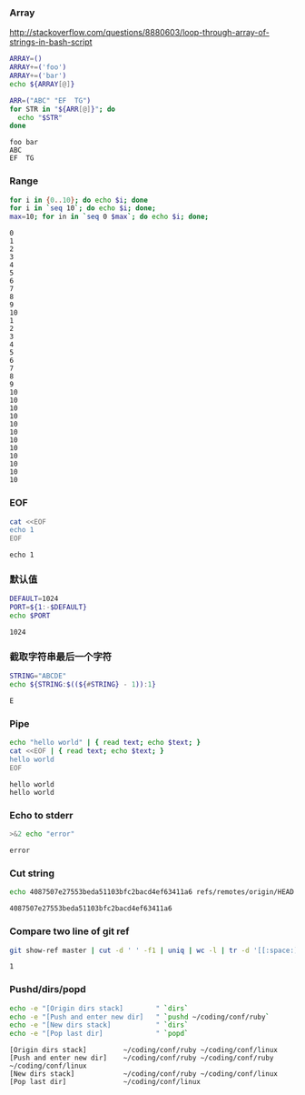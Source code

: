 
### Array
http://stackoverflow.com/questions/8880603/loop-through-array-of-strings-in-bash-script


```bash
ARRAY=()
ARRAY+=('foo')
ARRAY+=('bar')
echo ${ARRAY[@]}

ARR=("ABC" "EF  TG")
for STR in "${ARR[@]}"; do
  echo "$STR"
done
```

    foo bar
    ABC
    EF  TG


### Range


```bash
for i in {0..10}; do echo $i; done
for i in `seq 10`; do echo $i; done;
max=10; for in in `seq 0 $max`; do echo $i; done;
```

    0
    1
    2
    3
    4
    5
    6
    7
    8
    9
    10
    1
    2
    3
    4
    5
    6
    7
    8
    9
    10
    10
    10
    10
    10
    10
    10
    10
    10
    10
    10
    10


### EOF


```bash
cat <<EOF
echo 1
EOF
```

    echo 1


### 默认值


```bash
DEFAULT=1024
PORT=${1:-$DEFAULT}
echo $PORT
```

    1024


### 截取字符串最后一个字符


```bash
STRING="ABCDE"
echo ${STRING:$((${#STRING} - 1)):1}
```

    E


### Pipe


```bash
echo "hello world" | { read text; echo $text; }
cat <<EOF | { read text; echo $text; }
hello world
EOF
```

    hello world
    hello world


### Echo to stderr


```bash
>&2 echo "error"
```

    error


### Cut string


```bash
echo 4087507e27553beda51103bfc2bacd4ef63411a6 refs/remotes/origin/HEAD | cut -d ' ' -f1
```

    4087507e27553beda51103bfc2bacd4ef63411a6


### Compare two line of git ref


```bash
git show-ref master | cut -d ' ' -f1 | uniq | wc -l | tr -d '[[:space:]]'
```

    1

### Pushd/dirs/popd


```bash
echo -e "[Origin dirs stack]        " `dirs`
echo -e "[Push and enter new dir]   " `pushd ~/coding/conf/ruby`
echo -e "[New dirs stack]           " `dirs`
echo -e "[Pop last dir]             " `popd`
```

    [Origin dirs stack]         ~/coding/conf/ruby ~/coding/conf/linux
    [Push and enter new dir]    ~/coding/conf/ruby ~/coding/conf/ruby ~/coding/conf/linux
    [New dirs stack]            ~/coding/conf/ruby ~/coding/conf/linux
    [Pop last dir]              ~/coding/conf/linux

